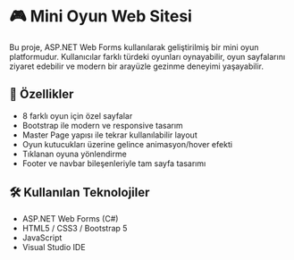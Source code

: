 # 🎮 Mini Oyun Web Sitesi

Bu proje, ASP.NET Web Forms kullanılarak geliştirilmiş bir mini oyun platformudur. Kullanıcılar farklı türdeki oyunları oynayabilir, oyun sayfalarını ziyaret edebilir ve modern bir arayüzle gezinme deneyimi yaşayabilir.

## 🧩 Özellikler

- 8 farklı oyun için özel sayfalar
- Bootstrap ile modern ve responsive tasarım
- Master Page yapısı ile tekrar kullanılabilir layout
- Oyun kutucukları üzerine gelince animasyon/hover efekti
- Tıklanan oyuna yönlendirme
- Footer ve navbar bileşenleriyle tam sayfa tasarımı

## 🛠️ Kullanılan Teknolojiler

- ASP.NET Web Forms (C#)
- HTML5 / CSS3 / Bootstrap 5
- JavaScript
- Visual Studio IDE



